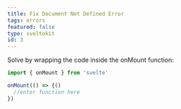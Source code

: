 ```yaml
---
title: Fix Document Not Defined Error
tags: errors
featured: false
type: sveltekit
id: 3
---
```


Solve by wrapping the code inside the onMount function:

```js
import { onMount } from 'svelte'

onMount(() => {()
  //enter function here
})
```